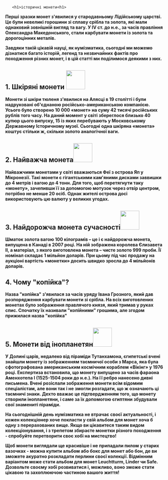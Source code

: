<html>
      
       <h1>історичні монети<h1>

<b>Перші зразки монет з'явилися у стародавньому Лідійському царстві. Це були невеликі горошини зі сплаву срібла та золота, які мали однаковий зовнішній вигляд та вагу. У IV ст. до н.е., за часів правління Олександра Македонського, стали карбувати монети із золота та дорогоцінних металів.</b><p></p> 


<b>Завдяки такій цікавій науці, як нумізматика, сьогодні ми можемо дізнатися багато історій, легенд та незвичайних фактів про походження різних монет, і в цій статті ми поділимося деякими з них.</b><p></p>

<h2 id="d">1. Шкіряні монети <img src="https://encrypted-tbn0.gstatic.com/images?q=tbn:ANd9GcQYxs95ym9PuJxFrAw08VCbmkhsE1_mgEn5pA&s" width="60px" height="60px"/> </h2>

<b>Монети зі шкіри тюленя з'явилися на Алясці в 19 столітті і були надруковані об'єднаною російсько-американською компанією. Усього було створено 10 000 «монет» на суму 42 тисячі російських рублів того часу. На даний момент у світі збереглося близько 40 купюр цього випуску, 15 із яких перебувають у Московському Державному Історичному музеї. Сьогодні одна шкіряна «монета» коштує стільки ж, скільки золото аналогічної ваги.</b><p></p>

<h2>2. Найважча монета<img src="https://terra-z.com/wp-content/uploads/2012/07/147.jpg" width="60px" height="60px"/></h2>

<b>Найважчими монетами у світі вважаються Феї з острова Яп у Мікронезії. Такі монети є гігантськими кам'яними дисками заввишки до 4 метрів і вагою до 4 тонн. Для того, щоб перетягнути таку «монету», зачепивши її за допомогою мотузок через отвір центром, потрібно не менше 20 осіб. Однак жителі острова досі використовують цю валюту у великих угодах.</b><p></p>

<h2>3. Найдорожча монета сучасності<img src="https://sud.ua/uploads/news/2024/04/23/6db1f1fb2f1547d1f060525e018f67fad8da5800.jpg" width="60px" height="60px"/></h2> 

<b>Шматок золота вагою 100 кілограмів – це і є найдорожча монета, випущена в Канаді в 2007 році. На ній зображена королева Єлизавета II, а матеріал, з якого виготовлена ​​монета – чисте золото 999 проби. Її номінал складає 1 мільйон доларів. При цьому під час продажу на аукціоні вартість «монетки» досить швидко зросла до 4 мільйонів доларів.</b><p></p>

<h2>4. Чому "копійка"?</h2>

<b>Назва "копійка" з'явилася за часів уряду Івана Грозного, який дав розпорядження карбувати монети зі срібла. На всіх виготовлених монетах було зображення правлячого князя, який тримав у руках спис. Спочатку їх називали "копійними" грошима, але згодом прижилася назва "копійка"</b><p></p>

<h2>5. Монети від інопланетян<img src="https://encrypted-tbn0.gstatic.com/images?q=tbn:ANd9GcTi4Wo1sSk8Wp9IftD0A05eIa2yvoKL750pug&s" width="60px" height="60px"/></h2>

<b>У Долині царів, недалеко від піраміди Тутанхамона, єгипетські вчені знайшли монету із зображенням таємничої особи з Марса, яка була сфотографована американським космічним кораблем «Вікінг» у 1976 році. Експертиза встановила, що монету випущено за часів фараона Аменхотепа I (1525-1504 роки до н.е.). На її ребро нанесено дивні письмена. Вчені розіслали зображення монети всім відомим спеціалістам, але вони так і не змогли розгадати, що ж означають ці таємничі знаки. Дехто вважає це підтвердженням того, що монету створили інопланетяни, і саме за їх допомогою єгиптяни збудували свої знамениті піраміди.</b><p></p>

<b>На сьогоднішній день нумізматика не втрачає своєї актуальності, і кожен колекціонер хоче покласти у свій альбом для монет хоча б одну з перерахованих вище. Якщо ви цікавитеся таким видом колекціонування, і з трепетом збираєте монетки різного походження - спробуйте перетворити своє хобі на мистецтво!<p></p>
 Щоб монети виглядали ще красивіше і не припадали пилом у старих вазочках - можна купити альбом або бокс для монет або бон, де ви зможете акуратно розкладати перлини своєї колекції. Відмінним варіантом може стати альбом для монет Leuchtturm, Linder чи Safe. Дозвольте своєму хобі розвиватися і, можливо, воно зможе стати цікавою та захоплюючою частиною вашого життя!</b></i>
                              </main>




</html>
